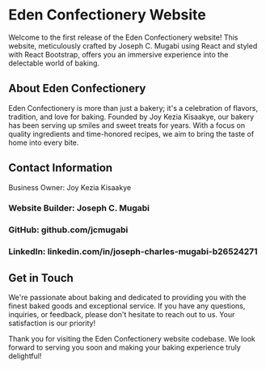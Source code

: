 # Eden Confectionery Website
Welcome to the first release of the Eden Confectionery website! This website, meticulously crafted by Joseph C. Mugabi using React and styled with React Bootstrap, offers you an immersive experience into the delectable world of baking.

## About Eden Confectionery
Eden Confectionery is more than just a bakery; it's a celebration of flavors, tradition, and love for baking. Founded by Joy Kezia Kisaakye, our bakery has been serving up smiles and sweet treats for years. With a focus on quality ingredients and time-honored recipes, we aim to bring the taste of home into every bite.


## Contact Information
Business Owner: Joy Kezia Kisaakye

### Website Builder: Joseph C. Mugabi
### GitHub: github.com/jcmugabi
### LinkedIn: linkedin.com/in/joseph-charles-mugabi-b26524271

## Get in Touch
We're passionate about baking and dedicated to providing you with the finest baked goods and exceptional service. If you have any questions, inquiries, or feedback, please don't hesitate to reach out to us. Your satisfaction is our priority!

Thank you for visiting the Eden Confectionery website codebase. We look forward to serving you soon and making your baking experience truly delightful!
